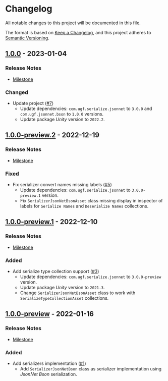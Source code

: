 # Changelog

All notable changes to this project will be documented in this file.

The format is based on [Keep a Changelog](https://keepachangelog.com/en/1.0.0/),
and this project adheres to [Semantic Versioning](https://semver.org/spec/v2.0.0.html).

## [1.0.0](https://github.com/unity-game-framework/ugf-serialize-jsonnet-bson/releases/tag/1.0.0) - 2023-01-04  

### Release Notes

- [Milestone](https://github.com/unity-game-framework/ugf-serialize-jsonnet-bson/milestone/4?closed=1)  
    

### Changed

- Update project ([#7](https://github.com/unity-game-framework/ugf-serialize-jsonnet-bson/issues/7))  
    - Update dependencies: `com.ugf.serialize.jsonnet` to `3.0.0` and `com.ugf.jsonnet.bson` to `1.0.0` versions.
    - Update package _Unity_ version to `2022.2`.

## [1.0.0-preview.2](https://github.com/unity-game-framework/ugf-serialize-jsonnet-bson/releases/tag/1.0.0-preview.2) - 2022-12-19  

### Release Notes

- [Milestone](https://github.com/unity-game-framework/ugf-serialize-jsonnet-bson/milestone/3?closed=1)  
    

### Fixed

- Fix serializer convert names missing labels ([#5](https://github.com/unity-game-framework/ugf-serialize-jsonnet-bson/issues/5))  
    - Update dependencies: `com.ugf.serialize.jsonnet` to `3.0.0-preview.1` version.
    - Fix `SerializerJsonNetBsonAsset` class missing display in inspector of labels for `Serialize Names` and `Deserialize Names` collections.

## [1.0.0-preview.1](https://github.com/unity-game-framework/ugf-serialize-jsonnet-bson/releases/tag/1.0.0-preview.1) - 2022-12-10  

### Release Notes

- [Milestone](https://github.com/unity-game-framework/ugf-serialize-jsonnet-bson/milestone/2?closed=1)  
    

### Added

- Add serialize type collection support  ([#3](https://github.com/unity-game-framework/ugf-serialize-jsonnet-bson/issues/3))  
    - Update dependencies: `com.ugf.serialize.jsonnet` to `3.0.0-preview` version.
    - Update package _Unity_ version to `2021.3`.
    - Change `SerializerJsonNetBsonAsset` class to work with `SerializeTypeCollectionAsset` collections.

## [1.0.0-preview](https://github.com/unity-game-framework/ugf-serialize-jsonnet-bson/releases/tag/1.0.0-preview) - 2022-01-16  

### Release Notes

- [Milestone](https://github.com/unity-game-framework/ugf-serialize-jsonnet-bson/milestone/1?closed=1)  
    

### Added

- Add serializers implementation ([#1](https://github.com/unity-game-framework/ugf-serialize-jsonnet-bson/issues/1))  
    - Add `SerializerJsonNetBson` class as serializer implementation using _JsonNet Bson_ serialization.


